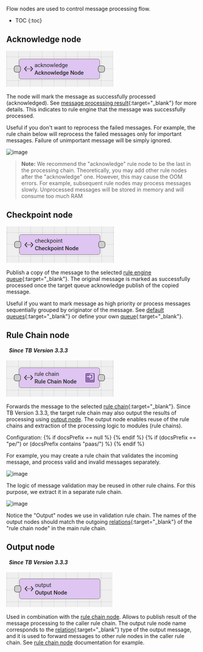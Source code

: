 
Flow nodes are used to control message processing flow.

* TOC
{:toc}

## Acknowledge node

![image](/images/user-guide/rule-engine-2-0/nodes/flow-nodes/acknowledge-node.png)

The node will mark the message as successfully processed (acknowledged). See [message processing result](/docs/{{docsPrefix}}user-guide/rule-engine-2-0/overview/#message-processing-result){:target="_blank"} for more details. 
This indicates to rule engine that the message was successfully processed.

Useful if you don't want to reprocess the failed messages. 
For example, the rule chain below will reprocess the failed messages only for important messages. 
Failure of unimportant message will be simply ignored. 

![image](https://img.thingsboard.io/user-guide/rule-engine-2-0/nodes/acknowledge-failed.png)

> **Note:** We recommend the "acknowledge" rule node to be the last in the processing chain.
Theoretically, you may add other rule nodes after the "acknowledge" one. However, this may cause the OOM errors. 
For example, subsequent rule nodes may process messages slowly. Unprocessed messages will be stored in memory and will consume too much RAM  

## Checkpoint node

![image](/images/user-guide/rule-engine-2-0/nodes/flow-nodes/checkpoint-node.png)

Publish a copy of the message to the selected [rule engine queue](/docs/{{docsPrefix}}user-guide/rule-engine-2-5/queues/){:target="_blank"}.
The original message is marked as successfully processed once the target queue acknowledge publish of the copied message. 

Useful if you want to mark message as high priority or process messages sequentially grouped by originator of the message. 
See [default queues](/docs/{{docsPrefix}}user-guide/rule-engine-2-5/queues/#default-queues){:target="_blank"} or define your own [queue](/docs/{{docsPrefix}}user-guide/rule-engine-2-5/queues/){:target="_blank"}. 

## Rule Chain node

<table  style="width:250px;">
   <thead>
     <tr>
	 <td style="text-align: center"><strong><em>Since TB Version 3.3.3</em></strong></td>
     </tr>
   </thead>
</table> 

![image](/images/user-guide/rule-engine-2-0/nodes/flow-nodes/rule-chain-node.png)

Forwards the message to the selected [rule chain](/docs/{{docsPrefix}}user-guide/rule-engine-2-0/overview/#rule-chain){:target="_blank"}.
Since TB Version 3.3.3, the target rule chain may also output the results of processing using [output node](#output-node). 
The output node enables reuse of the rule chains and extraction of the processing logic to modules (rule chains).

Configuration:
{% if docsPrefix == null %}
<object width="70%" data="/images/user-guide/rule-engine-2-0/nodes/flow-nodes/rule-chain-node-2-ce.png"></object>
{% endif %}
{% if (docsPrefix == "pe/") or (docsPrefix contains "paas/") %}
<object width="70%" data="/images/user-guide/rule-engine-2-0/nodes/flow-nodes/rule-chain-node-2-pe.png"></object>
{% endif %}

For example, you may create a rule chain that validates the incoming message, and process valid and invalid messages separately.

![image](https://img.thingsboard.io/user-guide/rule-engine-2-0/nodes/rule-chain-node-main.png)

The logic of message validation may be reused in other rule chains. For this purpose, we extract it in a separate rule chain.

![image](https://img.thingsboard.io/user-guide/rule-engine-2-0/nodes/rule-chain-node-inner.png)

Notice the "Output" nodes we use in validation rule chain. 
The names of the output nodes should match the outgoing [relations](/docs/{{docsPrefix}}user-guide/rule-engine-2-0/overview/#rule-node-connection){:target="_blank"} of the "rule chain node" in the main rule chain.

## Output node

<table  style="width:250px;">
   <thead>
     <tr>
	 <td style="text-align: center"><strong><em>Since TB Version 3.3.3</em></strong></td>
     </tr>
   </thead>
</table> 

![image](/images/user-guide/rule-engine-2-0/nodes/flow-nodes/output-node.png)

Used in combination with the [rule chain node](#rule-chain-node). Allows to publish result of the message processing to the caller rule chain. 
The output rule node name corresponds to the [relation](/docs/{{docsPrefix}}user-guide/rule-engine-2-0/overview/#rule-node-connection){:target="_blank"} type of the output message,
and it is used to forward messages to other rule nodes in the caller rule chain.
See [rule chain node](#rule-chain-node) documentation for example.